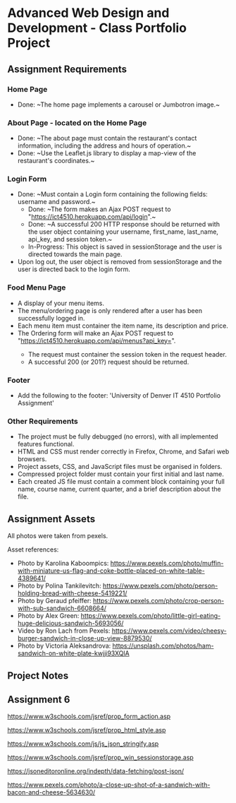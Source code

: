 # Advanced Web Design and Development - Class Portfolio Project

## Assignment Requirements

### Home Page

- Done: ~The home page implements a carousel or Jumbotron image.~

### About Page - located on the Home Page

- Done: ~The about page must contain the restaurant's contact information, including the address and hours of operation.~
- Done: ~Use the Leaflet.js library to display a map-view of the restaurant's coordinates.~

### Login Form

- Done: ~Must contain a Login form containing the following fields: username and password.~
  - Done: ~The form makes an Ajax POST request to "https://ict4510.herokuapp.com/api/login".~
  - Done: ~A successful 200 HTTP response should be returned with the user object containing your username, first_name, last_name, api_key, and session token.~
  - In-Progress: This object is saved in sessionStorage and the user is directed towards the main page.
- Upon log out, the user object is removed from sessionStorage and the user is directed back to the login form.

### Food Menu Page

- A display of your menu items.
- The menu/ordering page is only rendered after a user has been successfully logged in.
- Each menu item must container the item name, its description and price.
- The Ordering form will make an Ajax POST request to "https://ict4510.herokuapp.com/api/menus?api_key=<your-api-key>".
	- The request must container the session token in the request header.
	- A successful 200 (or 201?) request should be returned.

### Footer

- Add the following to the footer: 'University of Denver IT 4510 Portfolio Assignment'

### Other Requirements

- The project must be fully debugged (no errors), with all implemented features functional.
- HTML and CSS must render correctly in Firefox, Chrome, and Safari web browsers.
- Project assets, CSS, and JavaScript files must be organised in folders.
- Compressed project folder must contain your first initial and last name.
- Each created JS file must contain a comment block containing your full name, course name, current quarter, and a brief description about the file.

## Assignment Assets

All photos were taken from pexels.

Asset references:

- Photo by Karolina Kaboompics: https://www.pexels.com/photo/muffin-with-miniature-us-flag-and-coke-bottle-placed-on-white-table-4389641/
- Photo by Polina Tankilevitch: https://www.pexels.com/photo/person-holding-bread-with-cheese-5419221/
- Photo by Geraud pfeiffer: https://www.pexels.com/photo/crop-person-with-sub-sandwich-6608664/
- Photo by Alex Green: https://www.pexels.com/photo/little-girl-eating-huge-delicious-sandwich-5693056/
- Video by Ron Lach from Pexels: https://www.pexels.com/video/cheesy-burger-sandwich-in-close-up-view-8879530/
- Photo by Victoria Aleksandrova: https://unsplash.com/photos/ham-sandwich-on-white-plate-kwjji93XQlA

## Project Notes

## Assignment 6

https://www.w3schools.com/jsref/prop_form_action.asp

https://www.w3schools.com/jsref/prop_html_style.asp

https://www.w3schools.com/js/js_json_stringify.asp

https://www.w3schools.com/jsref/prop_win_sessionstorage.asp

https://jsoneditoronline.org/indepth/data-fetching/post-json/

https://www.pexels.com/photo/a-close-up-shot-of-a-sandwich-with-bacon-and-cheese-5634630/